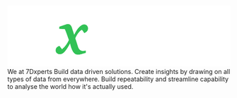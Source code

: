 ![](logo_white.svg)
We at 7Dxperts Build data driven solutions. Create insights by drawing on all types of data from everywhere. Build repeatability and streamline capability to analyse the world how it's actually used.
